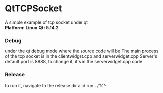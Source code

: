 # QtTCPSocket
A simple example of tcp socket under qt  
**Platform: Linux**
**Qt: 5.14.2**
### Debug
under the qt debug mode
where the source code will be
The main process of the tcp socket is in the clientwidget.cpp and serverwidget.cpp
Server's default port is 8888, to change it, it's in the serverwidget.cpp code

### Release
to run it, navigate to the release dir and run ```./TCP```
